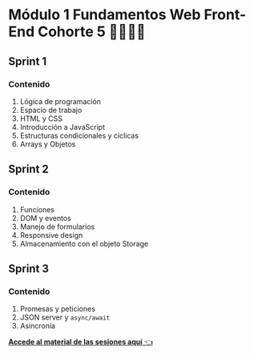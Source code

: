 # Módulo 1 Fundamentos Web Front-End Cohorte 5 👩‍💻👨‍💻
## Sprint 1
### Contenido
1. Lógica de programación
2. Espacio de trabajo
3. HTML y CSS
4. Introducción a JavaScript
5. Estructuras condicionales y cíclicas
6. Arrays y Objetos
## Sprint 2
### Contenido
1. Funciones
2. DOM y eventos
3. Manejo de formularios
4. Responsive design
5. Almacenamiento con el objeto Storage
## Sprint 3
### Contenido
1. Promesas y peticiones
2. JSON server y `async/await`
3. Asincronía

[**Accede al material de las sesiones aquí** 👈](https://makaia-my.sharepoint.com/:f:/g/personal/bootcamp_makaia_org/ElAH49XhEUdHpLZVsDXHIGIB7sE5kwJQfkWCINhf-xVCxA)
